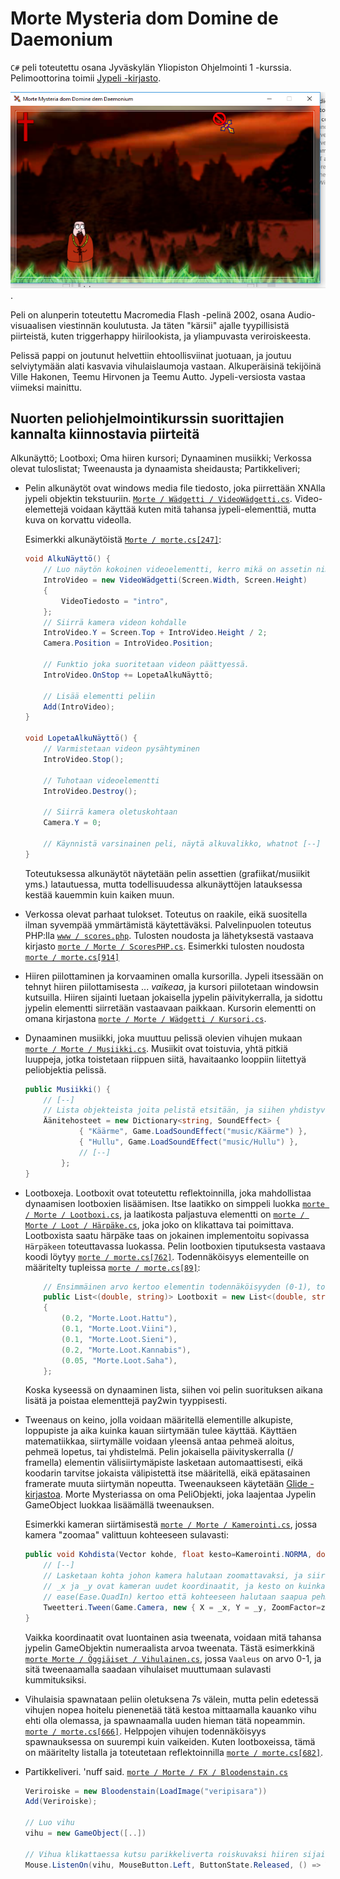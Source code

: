 # Morte Mysteria dom Domine de Daemonium

``C#`` peli toteutettu osana Jyväskylän Yliopiston Ohjelmointi 1 -kurssia. Pelimoottorina toimii [Jypeli -kirjasto](https://github.com/Jypeli-JYU/Jypeli).

![Screeshot](https://raw.githubusercontent.com/isoteemu/morte-mysteria/master/morte/Assets/Capture.png).

Peli on alunperin toteutettu Macromedia Flash -pelinä 2002, osana Audio-visuaalisen viestinnän koulutusta. Ja täten "kärsii" ajalle tyypillisistä piirteistä, kuten triggerhappy hiirilookista, ja yliampuvasta veriroiskeesta.

Pelissä pappi on joutunut helvettiin ehtoollisviinat juotuaan, ja joutuu selviytymään alati kasvavia vihulaislaumoja vastaan. Alkuperäisinä tekijöinä Ville Hakonen, Teemu Hirvonen ja Teemu Autto. Jypeli-versiosta vastaa viimeksi mainittu.

## Nuorten peliohjelmointikurssin suorittajien kannalta kiinnostavia piirteitä

Alkunäyttö; Lootboxi; Oma hiiren kursori; Dynaaminen musiikki; Verkossa olevat tuloslistat; Tweenausta ja dynaamista sheidausta; Partikkeliveri;

 - Pelin alkunäytöt ovat windows media file tiedosto, joka piirrettään XNAlla jypeli objektin tekstuuriin. [``Morte / Wädgetti / VideoWädgetti.cs``](https://github.com/isoteemu/morte-mysteria/blob/master/morte/Morte/W%C3%A4dgetti/VideoW%C3%A4dgetti.cs). Video-elemettejä voidaan käyttää kuten mitä tahansa jypeli-elementtiä, mutta kuva on korvattu videolla.

    Esimerkki alkunäytöistä [``Morte / morte.cs[247]``](https://github.com/isoteemu/morte-mysteria/blob/74f962fe895cd5d24a3902c62763083d47e275aa/morte/morte.cs#L478):
    ```c#
    void AlkuNäyttö() {
        // Luo näytön kokoinen videoelementti, kerro mikä on assetin nimi (intro)
        IntroVideo = new VideoWädgetti(Screen.Width, Screen.Height)
        {
            VideoTiedosto = "intro",
        };
        // Siirrä kamera videon kohdalle
        IntroVideo.Y = Screen.Top + IntroVideo.Height / 2;
        Camera.Position = IntroVideo.Position;

        // Funktio joka suoritetaan videon päättyessä.
        IntroVideo.OnStop += LopetaAlkuNäyttö;

        // Lisää elementti peliin
        Add(IntroVideo);
    }

    void LopetaAlkuNäyttö() {
        // Varmistetaan videon pysähtyminen
        IntroVideo.Stop();

        // Tuhotaan videoelementti
        IntroVideo.Destroy();

        // Siirrä kamera oletuskohtaan
        Camera.Y = 0;

        // Käynnistä varsinainen peli, näytä alkuvalikko, whatnot [--]
    }
    ```

    Toteutuksessa alkunäytöt näytetään pelin assettien (grafiikat/musiikit yms.) latautuessa, mutta todellisuudessa alkunäyttöjen latauksessa kestää kauemmin kuin kaiken muun.

 - Verkossa olevat parhaat tulokset. Toteutus on raakile, eikä suositella ilman syvempää ymmärtämistä käytettäväksi. Palvelinpuolen toteutus PHP:lla [``www / scores.php``](https://github.com/isoteemu/morte-mysteria/blob/master/www/scores.php). Tulosten noudosta ja lähetyksestä vastaava kirjasto [``morte / Morte / ScoresPHP.cs``](https://github.com/isoteemu/morte-mysteria/blob/master/morte/Morte/ScoresPHP.cs). Esimerkki tulosten noudosta [``morte / morte.cs[914]``](https://github.com/isoteemu/morte-mysteria/blob/74f962fe895cd5d24a3902c62763083d47e275aa/morte/morte.cs#L914)

 - Hiiren piilottaminen ja korvaaminen omalla kursorilla. Jypeli itsessään on tehnyt hiiren piilottamisesta ... *vaikeaa*, ja kursori piilotetaan windowsin kutsuilla. Hiiren sijainti luetaan jokaisella jypelin päivitykerralla, ja sidottu jypelin elementti siirretään vastaavaan paikkaan. Kursorin elementti on omana kirjastona [``morte / Morte / Wädgetti / Kursori.cs``](https://github.com/isoteemu/morte-mysteria/blob/master/morte/Morte/W%C3%A4dgetti/Kursori.cs).

 - Dynaaminen musiikki, joka muuttuu pelissä olevien vihujen mukaan [``morte / Morte / Musiikki.cs``](https://github.com/isoteemu/morte-mysteria/blob/master/morte/Morte/Musiikki.cs). Musiikit ovat toistuvia, yhtä pitkiä luuppeja, jotka toistetaan riippuen siitä, havaitaanko looppiin liitettyä peliobjektia pelissä.
    ```c#
    public Musiikki() {
        // [--]
        // Lista objekteista joita pelistä etsitään, ja siihen yhdistyvä musiikki. Avaimet/nimet vastaavat _luokan_ nimeä
        Äänitehosteet = new Dictionary<string, SoundEffect> {
                { "Käärme", Game.LoadSoundEffect("music/Käärme") },
                { "Hullu", Game.LoadSoundEffect("music/Hullu") },
                // [--]
            };
    }


    ```

 - Lootboxeja. Lootboxit ovat toteutettu reflektoinnilla, joka mahdollistaa dynaamisen lootboxien lisäämisen. Itse laatikko on simppeli luokka [``morte / Morte / Lootboxi.cs``](https://github.com/isoteemu/morte-mysteria/blob/master/morte/Morte/Lootboxi.cs), ja laatikosta paljastuva elementti on [``morte / Morte / Loot / Härpäke.cs``](https://github.com/isoteemu/morte-mysteria/blob/master/morte/Morte/Loot/H%C3%A4rp%C3%A4ke.cs), joka joko on klikattava tai poimittava. Lootboxista saatu härpäke taas on jokainen implementoitu sopivassa ``Härpäkeen`` toteuttavassa luokassa. Pelin lootboxien tiputuksesta vastaava koodi löytyy [``morte / morte.cs[762]``](https://github.com/isoteemu/morte-mysteria/blob/74f962fe895cd5d24a3902c62763083d47e275aa/morte/morte.cs#L762). Todennäköisyys elementeille on määritelty tupleissa [``morte / morte.cs[89]``](https://github.com/isoteemu/morte-mysteria/blob/74f962fe895cd5d24a3902c62763083d47e275aa/morte/morte.cs#L89):
    ```c#
        // Ensimmäinen arvo kertoo elementin todennäköisyyden (0-1), toinen lootitemin luokan, joka lisätään arpaonnen osuessa peliin.
        public List<(double, string)> Lootboxit = new List<(double, string)>()
        {
            (0.2, "Morte.Loot.Hattu"),
            (0.1, "Morte.Loot.Viini"),
            (0.1, "Morte.Loot.Sieni"),
            (0.2, "Morte.Loot.Kannabis"),
            (0.05, "Morte.Loot.Saha"),
        };
    ```
    Koska kyseessä on dynaaminen lista, siihen voi pelin suorituksen aikana lisätä ja poistaa elementtejä pay2win tyyppisesti.

 - Tweenaus on keino, jolla voidaan määritellä elementille alkupiste, loppupiste ja aika kuinka kauan siirtymään tulee käyttää. Käyttäen matematiikkaa, siirtymälle voidaan yleensä antaa pehmeä aloitus, pehmeä lopetus, tai yhdistelmä. Pelin jokaisella päivityskerralla (/ framella) elementin välisiirtymäpiste lasketaan automaattisesti, eikä koodarin tarvitse jokaista välipistettä itse määritellä, eikä epätasainen framerate muuta siirtymän nopeutta. Tweenaukseen käytetään [Glide -kirjastoa](https://github.com/jacobalbano/Glide). Morte Mysteriassa on oma PeliObjekti, joka laajentaa Jypelin GameObject luokkaa lisäämällä tweenauksen. 
 
    Esimerkki kameran siirtämisestä [``morte / Morte / Kamerointi.cs``](https://github.com/isoteemu/morte-mysteria/blob/74f962fe895cd5d24a3902c62763083d47e275aa/morte/Morte/Kamerointi.cs#L36), jossa kamera "zoomaa" valittuun kohteeseen sulavasti:

    ```c#
    public void Kohdista(Vector kohde, float kesto=Kamerointi.NORMA, double zoom=2) {
        // [--]
        // Lasketaan kohta johon kamera halutaan zoomattavaksi, ja siirretään Jypelin kameraa tähän pisteeseen tweenaamalla.
        // _x ja _y ovat kameran uudet koordinaatit, ja kesto on kuinka monta sekunttia siirtymiseen käytetään.
        // ease(Ease.QuadIn) kertoo että kohteeseen halutaan saapua pehmeästi, ie. hidastaen lähestyttäessä.
        Tweetteri.Tween(Game.Camera, new { X = _x, Y = _y, ZoomFactor=zoom }, kesto).Ease(Ease.QuadIn);
    }
    ```

    Vaikka koordinaatit ovat luontainen asia tweenata, voidaan mitä tahansa jypelin GameObjektin numeraalista arvoa tweenata. Tästä esimerkkinä [``morte Morte / Öggiäiset / Vihulainen.cs``](https://github.com/isoteemu/morte-mysteria/blob/master/morte/Morte/%C3%96ggi%C3%A4iset/Vihulainen.cs), jossa ``Vaaleus`` on arvo 0-1, ja sitä tweenaamalla saadaan vihulaiset muuttumaan sulavasti kummituksiksi.

- Vihulaisia spawnataan peliin oletuksena 7s välein, mutta pelin edetessä vihujen nopea hoitelu pienenetää tätä kestoa mittaamalla kauanko vihu ehti olla olemassa, ja spawnaamalla uuden hieman tätä nopeammin. [``morte / morte.cs[666]``](https://github.com/isoteemu/morte-mysteria/blob/74f962fe895cd5d24a3902c62763083d47e275aa/morte/morte.cs#L666). Helppojen vihujen todennäköisyys spawnauksessa on suurempi kuin vaikeiden. Kuten lootboxeissa, tämä on määritelty listalla ja toteutetaan reflektoinnilla [``morte / morte.cs[682]``](https://github.com/isoteemu/morte-mysteria/blob/74f962fe895cd5d24a3902c62763083d47e275aa/morte/morte.cs#L682).

 - Partikkeliveri. 'nuff said. [``morte / Morte / FX / Bloodenstain.cs``](https://github.com/isoteemu/morte-mysteria/blob/master/morte/Morte/FX/Bloodenstain.cs)
    ```c#
    Veriroiske = new Bloodenstain(LoadImage("veripisara"))
    Add(Veriroiske);

    // Luo vihu
    vihu = new GameObject([..])

    // Vihua klikattaessa kutsu parikkeliverta roiskuvaksi hiiren sijainnissa 30 partikkelilla.
    Mouse.ListenOn(vihu, MouseButton.Left, ButtonState.Released, () => Veriroiske.AddEffect(Mouse.PositionOnWorld.X, Mouse.PositionOnWorld.Y, 30));
    ```
